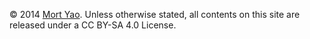 © 2014 [Mort Yao](http://www.soimort.org/). Unless otherwise stated, all contents on this site are released under a CC BY-SA 4.0 License.
